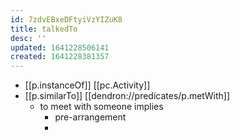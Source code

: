 ```yaml
---
id: 7zdvEBxeDFtyiVzYIZuK8
title: talkedTo
desc: ''
updated: 1641228506141
created: 1641228381357
---
```




- [[p.instanceOf]] [[pc.Activity]]
- [[p.similarTo]] [[dendron://predicates/p.metWith]]
  - to meet with someone implies
    - pre-arrangement
    - 
